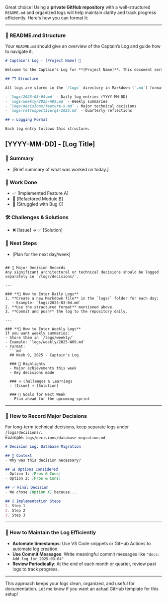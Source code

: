 Great choice! Using a **private GitHub repository** with a well-structured `README.md` and organized logs will help maintain clarity and track progress efficiently. Here's how you can format it:  

---

### **📌 README.md Structure**  
Your `README.md` should give an overview of the Captain’s Log and guide how to navigate it.  

```md
# Captain's Log - [Project Name] 🚀

Welcome to the Captain's Log for **[Project Name]**. This document serves as a record of technical decisions, progress updates, and challenges encountered while building this application.

## 🗂 Structure

All logs are stored in the `/logs` directory in Markdown (`.md`) format.

- `logs/2025-03-04.md` - Daily log entries (YYYY-MM-DD)
- `logs/weekly/2025-W09.md` - Weekly summaries
- `logs/decisions/feature-x.md` - Major technical decisions
- `logs/retrospective/q1-2025.md` - Quarterly reflections

## ✍️ Logging Format

Each log entry follows this structure:

```
## [YYYY-MM-DD] - [Log Title]

### 🌟 Summary
- [Brief summary of what was worked on today.]

### 🔨 Work Done
- ✅ [Implemented Feature A]
- 🔄 [Refactored Module B]
- 🚧 [Struggled with Bug C]

### 🛠 Challenges & Solutions
- ❌ [Issue] → ✅ [Solution]

### 🚀 Next Steps
- [Plan for the next day/week]
```

## 📜 Major Decision Records
Any significant architectural or technical decisions should be logged separately in `/logs/decisions/`.

---

### **📌 How to Enter Daily Logs**
1. **Create a new Markdown file** in the `logs/` folder for each day:  
   - Example: `logs/2025-03-04.md`
2. **Use the structured format** mentioned above.
3. **Commit and push** the log to the repository daily.

---

### **📌 How to Enter Weekly Logs**
If you want weekly summaries:
- Store them in `/logs/weekly/`
- Example: `logs/weekly/2025-W09.md`
- Format:
  ```md
  ## Week 9, 2025 - Captain's Log

  ### 🚀 Highlights
  - Major achievements this week
  - Key decisions made

  ### 🔥 Challenges & Learnings
  - [Issue] → [Solution]

  ### 🎯 Goals for Next Week
  - Plan ahead for the upcoming sprint
  ```

---

### **📌 How to Record Major Decisions**
For long-term technical decisions, keep separate logs under `/logs/decisions/`.  
Example: `logs/decisions/database-migration.md`  

```md
# Decision Log: Database Migration

## 📝 Context
- Why was this decision necessary?

## 📊 Options Considered
- Option 1: [Pros & Cons]
- Option 2: [Pros & Cons]

## ✅ Final Decision
- We chose [Option X] because...

## 🚀 Implementation Steps
1. Step 1
2. Step 2
3. Step 3
```

---

### **📌 How to Maintain the Log Efficiently**
- **Automate timestamps**: Use VS Code snippets or GitHub Actions to automate log creation.  
- **Use Commit Messages**: Write meaningful commit messages like `"docs: Add log for 2025-03-04"`  
- **Review Periodically**: At the end of each month or quarter, review past logs to track progress.  

---

This approach keeps your logs clean, organized, and useful for documentation. Let me know if you want an actual GitHub template for this setup!
